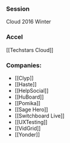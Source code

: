
### Session
Cloud 2016 Winter

### Accel
[[Techstars Cloud]]

### Companies:
- [[Clyp]]
- [[Haste]]
- [[HelpSocial]]
- [[HuBoard]]
- [[Pomika]]
- [[Sage Hero]]
- [[Switchboard Live]]
- [[UXTesting]]
- [[VidGrid]]
- [[Yonder]]


